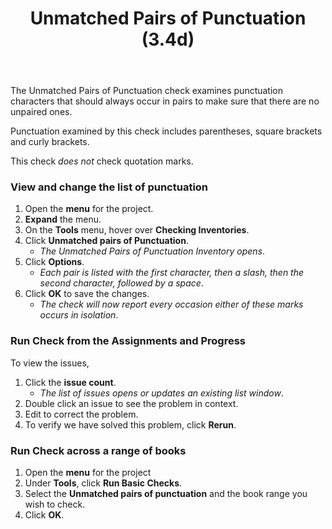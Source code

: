 ﻿---
title: Unmatched Pairs of Punctuation (3.4d)
---
The Unmatched Pairs of Punctuation check examines punctuation characters that should always occur in pairs to make sure that there are no unpaired ones.

Punctuation examined by this check includes parentheses, square brackets and curly brackets.

This check *does not* check quotation marks.

### View and change the list of punctuation

1.  Open the **menu** for the project.
1.  **Expand** the menu.
1.  On the **Tools** menu, hover over **Checking Inventories**.
1.  Click **Unmatched pairs of Punctuation**.  
    -  *The Unmatched Pairs of Punctuation Inventory opens*.
1.  Click **Options**.  
    -  *Each pair is listed with the first character, then a slash, then the second character, followed by a space*.
1.  Click **OK** to save the changes.  
     - *The check will now report every occasion either of these marks occurs in isolation*.

### Run Check from the Assignments and Progress

To view the issues,

1.  Click the **issue count**.  
    -  *The list of issues opens or updates an existing list window*.
1.  Double click an issue to see the problem in context.
1.  Edit to correct the problem.
1.  To verify we have solved this problem, click **Rerun**.

### Run Check across a range of books

1.  Open the **menu** for the project
1.  Under **Tools**, click **Run Basic Checks**.
1.  Select the **Unmatched pairs of punctuation** and the book range you wish to check.
1.  Click **OK**.

